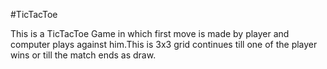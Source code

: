 #TicTacToe

This is a TicTacToe Game in which first move is made by player and computer plays against him.This is 3x3 grid continues till one of the player wins or till the match ends as draw.

